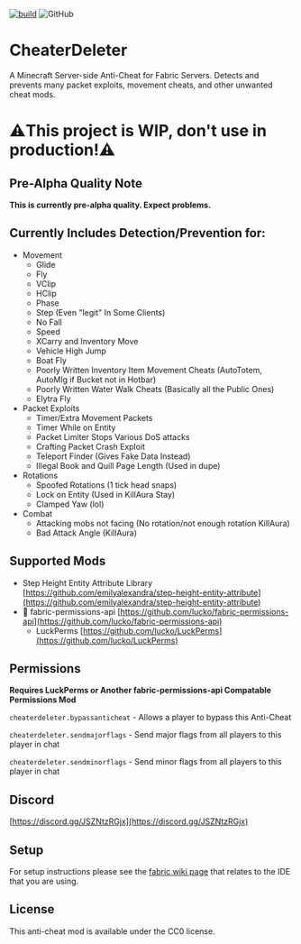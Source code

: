 [![build](https://github.com/CoolMineman/CheaterDeleter/actions/workflows/build.yml/badge.svg)](https://github.com/CoolMineman/CheaterDeleter/actions/workflows/build.yml)
![GitHub](https://img.shields.io/github/license/CoolMineman/CheaterDeleter)
# CheaterDeleter

A Minecraft Server-side Anti-Cheat for Fabric Servers. Detects and prevents many packet exploits, movement cheats, and other unwanted cheat mods.

# ⚠️This project is WIP, don't use in production!⚠️

## Pre-Alpha Quality Note

**This is currently pre-alpha quality. Expect problems.**

## Currently Includes Detection/Prevention for:

* Movement
    * Glide
    * Fly
    * VClip
    * HClip
    * Phase
    * Step (Even "legit" In Some Clients)
    * No Fall
    * Speed
    * XCarry and Inventory Move
    * Vehicle High Jump
    * Boat Fly
    * Poorly Written Inventory Item Movement Cheats (AutoTotem, AutoMlg if Bucket not in Hotbar)
    * Poorly Written Water Walk Cheats (Basically all the Public Ones)
    * Elytra Fly
* Packet Exploits
    * Timer/Extra Movement Packets
    * Timer While on Entity
    * Packet Limiter Stops Various DoS attacks
    * Crafting Packet Crash Exploit
    * Teleport Finder (Gives Fake Data Instead)
    * Illegal Book and Quill Page Length (Used in dupe)
* Rotations
    * Spoofed Rotations (1 tick head snaps)
    * Lock on Entity (Used in KillAura Stay)
    * Clamped Yaw (lol)
* Combat
    * Attacking mobs not facing (No rotation/not enough rotation KillAura)
    * Bad Attack Angle (KillAura)

## Supported Mods

* Step Height Entity Attribute Library [https://github.com/emilyalexandra/step-height-entity-attribute](https://github.com/emilyalexandra/step-height-entity-attribute)
* :key: fabric-permissions-api [https://github.com/lucko/fabric-permissions-api](https://github.com/lucko/fabric-permissions-api)
    * LuckPerms [https://github.com/lucko/LuckPerms](https://github.com/lucko/LuckPerms)

## Permissions

**Requires LuckPerms or Another fabric-permissions-api Compatable Permissions Mod**

`cheaterdeleter.bypassanticheat` - Allows a player to bypass this Anti-Cheat

`cheaterdeleter.sendmajorflags` - Send major flags from all players to this player in chat

`cheaterdeleter.sendminorflags` - Send minor flags from all players to this player in chat

## Discord

[https://discord.gg/JSZNtzRGjx](https://discord.gg/JSZNtzRGjx)

## Setup

For setup instructions please see the [fabric wiki page](https://fabricmc.net/wiki/tutorial:setup) that relates to the IDE that you are using.

## License

This anti-cheat mod is available under the CC0 license.
